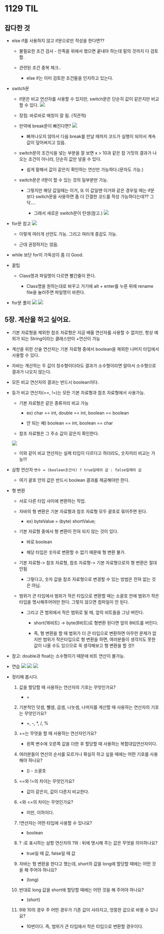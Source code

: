 # 1129 TIL

## 잡다한 것

- else if를 사용하지 않고 if문으로만 작성을 한다면??
  
  - 불필요한 조건 검사 - 만족을 위에서 했으면 끝내야 하는데 밑의 것까지 다 검토함.
  
  - 관련된 조건 중복 체크..
    
    - else if는 이미 검토한 조건들을 인지하고 있는다.

- switch문
  
  - if문은 비교 연산자를 사용할 수 있지만, switch문은 단순히 값이 같은지만 비교할 수 있다.
    ![](1129_assets/2023-11-29-18-11-50-image.png)
  
  - 장점: 바로바로 매칭이 잘 됨. (직관적)
  
  - 만약에 break문이 빠진다면?
    ![](1129_assets/2023-11-29-18-14-44-image.png)
    
    - 빠져나오지 않아서 다음 break를 만날 때까지 코드가 실행이 되어서 계속 값이 덮어써지고 있음.
  
  - switch문의 조건식을 넣는 부분을 잘 보면 x > 10과 같은 참 거짓의 결과가 나오는 조건이 아니라, 단순히 값만 넣을 수 있다.
    
    - 쉽게 말해서 값이 같은지 확인하는 연산만 가능하다.(문자도 가능.)
  
  - switch문은 if문이 할 수 있는 것의 일부분만 가능.
    
    - 그렇지만 해당 값일때는 이거, 또 이 값일땐 이거와 같은 경우일 때는 if문 보다 switch문을 사용하면 좀 더 간결한 코드를 작성 가능하다는데?? 그닥....
      
      - 그래서 새로운 switch문이 탄생(참고.)
        ![](1129_assets/2023-11-29-18-22-00-image.png)

- for문 참고
  ![](1129_assets/2023-11-29-21-19-37-image.png)
  
  - 이렇게 여러개 선언도 가능. 그리고 여러개 증감도 가능.
  
  - 근데 권장하지는 않음.

- while 보단 for이 가독성이 좀 더 Good.

- 꿀팁
  
  - Class명과 파일명이 다르면 빨간줄이 뜬다.
    
    - Class명을 원하는대로 바꾸고 거기에 alt + enter를 누른 뒤에 rename file을 눌러주면 파일명이 바뀐다.

- for문 풀이
  ![](1129_assets/2023-11-29-21-33-38-image.png)
  ![](1129_assets/2023-11-29-21-33-53-image.png)

## 5장. 계산을 하고 싶어요.

- 기본 자료형을 제외한 참조 자료형은 지금 배울 연산자를 사용할 수 없지만, 항상 예외가 되는 String이라는 클래스만이 +연산이 가능

- 계산을 위한 산술 연산자는 기본 자료형 중에서 boolean을 제외한 나머지 타입에서 사용할 수 있다.

- 자바는 계산하는 두 값이 정수형이더라도 결과가 소수형이라면 알아서 소수형으로 결과가 나오지 않는다.

- 모든 비교 연산자의 결과는 반드시 boolean이다.

- 등가 비교 연산자(==, !=)는 모든 기본 자료형과 참조 자료형에서 사용가능.
  
  - 기본 자료형은 같은 종류끼리 비교 가능
    
    - ex) char == int, double == int, boolean == boolean
    
    - 안 되는 예) boolean == int, boolean == char
  
  - 참조 자료형은 그 주소 값이 같은지 확인한다.
  
  ![](1129_assets/2023-11-29-10-43-36-image.png)
  
  - 이와 같이 비교 연산자는 실제 타입이 다르다고 하더라도, 숫자끼리 비교는 가능!!!

- 삼항 연산자
  `변수 = (boolean조건식) ? true일때의 값 : false일때의 값`
  
  - 여기 괄호 안의 값은 반드시 boolean 결과를 제공해야만 한다.

- 형 변환
  
  - 서로 다른 타입 사이에 변환하는 작업.
  
  - 자바의 형 변환은 기본 자료형과 참조 자료형 모두 괄호로 묶어주면 된다.
    
    - ex) byteValue = (byte) shortValue;
  
  - 기본 자료형 중에서 형 변환이 전혀 되지 않는 것이 있다.
    
    - 바로 boolean
    
    - 해당 타입은 숫자로 변환할 수 없기 때문에 형 변환 불가.
  
  - 기본 자료형-> 참조 자료형, 참조 자료형-> 기본 자료형으로의 형 변환은 절대 안됨
    
    - 그렇다고, 숫자 값을 참조 자료형으로 변경할 수 있는 방법은 전혀 없는 것은 아님.
  
  - 범위가 큰 타입에서 범위가 작은 타입으로 변환할 때는 소괄호 안에 범위가 작은 타입을 명시해주어야만 한다. 그렇지 않으면 컴파일이 안 된다.  
    
    - 그리고 큰 범위에서 작은 범위로 될 때, 앞의 비트들을 그냥 버린다.
      
      - short(16비트) -> byte(8비트)로 형변환 된다면 앞의 8비트를 버린다.
      
      - 즉, 형 변환을 할 때 범위가 더 큰 타입으로 변환하면 아무런 문제가 없지만 범위가 작은타입으로 형 변환을 하면, 여러분들이 생각지도 못한 값이 나올 수도 있으므로 꼭 생각해보고 형 변환을 할 것!!

- 참고: double과 float는 소수형이기 때문에 비트 연산이 불가능. 

- 연습
  ![](1129_assets/2023-11-29-11-24-01-image.png)
  ![](1129_assets/2023-11-29-11-24-31-image.png)
  ![](1129_assets/2023-11-29-11-24-53-image.png)

- 정리해 봅시다.
  
  1. 값을 할당할 때 사용하는 연산자의 기호는 무엇인가요?
     
     - =
  
  2. 기본적인 덧셈, 뺄셈, 곱셈, 나눗셈, 나머지를 계산할 때 사용하는 연산자의 기호는 무엇인가요?
     
     - +, -, *, /, %
  
  3. +=는 무엇을 할 때 사용하는 연산자인가요?
     
     - 왼쪽 변수에 오른쪽 값을 더한 후 할당할 때 사용하는 복합대입연산자이다.
  
  4. 여러분들이 연산의 순서를 모르거나 확실히 하고 싶을 때에는 어떤 기호를 사용해야 하나요?
     
     - () - 소괄호
  
  5. ==와 !=의 차이는 무엇인가요?
     
     - 값이 같은지, 값이 다른지 비교한다.
  
  6. <와 <=의 차이는 무엇인가요?
     
     - 미만, 이하이다.
  
  7. !연산자는 어떤 타입에 사용할 수 있나요?
     
     - boolean
  
  8. ? :로 표시하는 삼항 연산자의 ?와 : 뒤에 명시해 주는 값은 무엇을 의미하나요?
     
     - true일 때 값, false일 때 값
  
  9. 자바는 형 변환을 한다고 했는데, short의 값을 long에 할당할 때에는 어떤 것을 해 주어야 하나요?
     
     - (long)
  
  10. 반대로 long 값을 short에 할당할 때에는 어떤 것을 해 주어야 하나요?
      
      - (short)
  
  11. 9와 10의 경우 주 어떤 경우가 기존 값이 사라지고, 엉뚱한 값으로 바뀔 수 있나요?  
      
      - 10번이다. 즉, 범위가 큰 타입에서 작은 타입으로 변환할 경우이다. 
